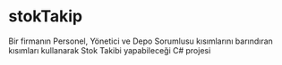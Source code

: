 # stokTakip
Bir firmanın Personel, Yönetici ve Depo Sorumlusu kısımlarını barındıran kısımları kullanarak Stok Takibi yapabileceği C# projesi
